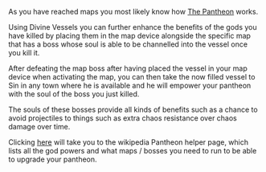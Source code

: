 As you have reached maps you most likely know how [The Pantheon](<https://pathofexile.gamepedia.com/The_Pantheon>) works. 

Using Divine Vessels you can further enhance the benefits of the gods you have killed by placing them in the map device alongside the specific map that has a boss whose soul is
able to be channelled into the vessel once you kill it. <br>

After defeating the map boss after having placed the vessel in your map device when activating the map, you can then take the now filled vessel to Sin in any town where he is 
available and he will empower your pantheon with the soul of the boss you just killed. <br>

The souls of these bosses provide all kinds of benefits such as a chance to avoid projectiles to things such as extra chaos resistance over chaos damage over time. <br>

Clicking [here](<https://pathofexile.gamepedia.com/The_Pantheon>) will take you to the wikipedia Pantheon helper page, which lists all the god powers and what maps / bosses you need to run to be able to upgrade your pantheon.